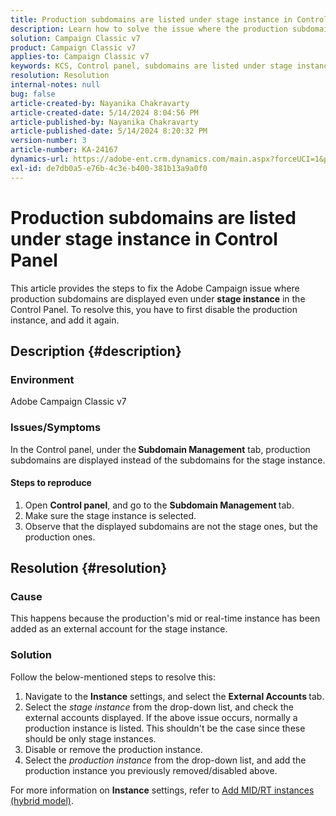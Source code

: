 ```yaml
---
title: Production subdomains are listed under stage instance in Control Panel
description: Learn how to solve the issue where the production subdomains are listed under stage instance in the Control Panel of Adobe Campaign Classic.
solution: Campaign Classic v7
product: Campaign Classic v7
applies-to: Campaign Classic v7
keywords: KCS, Control panel, subdomains are listed under stage instance, Adobe Campaign Classic v7, ACC v7, subdomain management
resolution: Resolution
internal-notes: null
bug: false
article-created-by: Nayanika Chakravarty
article-created-date: 5/14/2024 8:04:56 PM
article-published-by: Nayanika Chakravarty
article-published-date: 5/14/2024 8:20:32 PM
version-number: 3
article-number: KA-24167
dynamics-url: https://adobe-ent.crm.dynamics.com/main.aspx?forceUCI=1&pagetype=entityrecord&etn=knowledgearticle&id=7bb1d736-2d12-ef11-9f8a-6045bd026dc7
exl-id: de7db0a5-e76b-4c3e-b400-381b13a9a0f0
---
```

# Production subdomains are listed under stage instance in Control Panel


This article provides the steps to fix the Adobe Campaign issue where production subdomains are displayed even under <b>stage instance</b> in the Control Panel. To resolve this, you have to first disable the production instance, and add it again.

## Description {#description}


### <b>Environment</b>

Adobe Campaign Classic v7

### <b>Issues/Symptoms</b>

In the Control panel, under the<b> Subdomain Management</b> tab, production subdomains are displayed instead of the subdomains for the stage instance.

#### <b>Steps to reproduce</b>

1. Open <b>Control panel</b>, and go to the <b>Subdomain Management </b>tab.
2. Make sure the stage instance is selected.
3. Observe that the displayed subdomains are not the stage ones, but the production ones.



## Resolution {#resolution}


### Cause

This happens because the production's mid or real-time instance has been added as an external account for the stage instance.

### Solution

Follow the below-mentioned steps to resolve this:

1. Navigate to the <b>Instance</b> settings, and select the <b>External Accounts </b>tab.
2. Select the *stage instance* from the drop-down list, and check the external accounts displayed. If the above issue occurs, normally a production instance is listed. This shouldn't be the case since these should be only stage instances.
3. Disable or remove the production instance.
4. Select the *production instance* from the drop-down list, and add the production instance you previously removed/disabled above.


For more information on <b>Instance</b> settings, refer to [Add MID/RT instances (hybrid model)](https://experienceleague.adobe.com/en/docs/control-panel/using/instances-settings/external-accounts#add).
